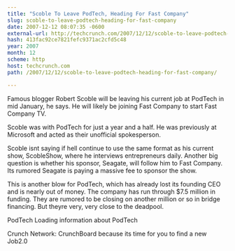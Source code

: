 ```yaml
---
title: "Scoble To Leave PodTech, Heading For Fast Company"
slug: scoble-to-leave-podtech-heading-for-fast-company
date: 2007-12-12 08:07:35 -0600
external-url: http://techcrunch.com/2007/12/12/scoble-to-leave-podtech-heading-for-fast-company/
hash: 413fac92ce7821fefc9371ac2cfd5c48
year: 2007
month: 12
scheme: http
host: techcrunch.com
path: /2007/12/12/scoble-to-leave-podtech-heading-for-fast-company/

---
```


Famous blogger Robert Scoble will be leaving his current job at PodTech in mid January, he says. He will likely be joining Fast Company to start Fast Company TV.

Scoble was with PodTech for just a year and a half. He was previously at Microsoft and acted as their unofficial spokesperson.

Scoble isnt saying if hell continue to use the same format as his current show, ScobleShow, where he interviews entrepreneurs daily. Another big question is whether his sponsor, Seagate, will follow him to Fast Company. Its rumored Seagate is paying a massive fee to sponsor the show.

This is another blow for PodTech, which has already lost its founding CEO and is nearly out of money. The company has run through $7.5 million in funding. They are rumored to be closing on another million or so in bridge financing. But theyre very, very close to the deadpool.




PodTech 
Loading information about PodTech




Crunch Network:  CrunchBoard because its time for you to find a new Job2.0
